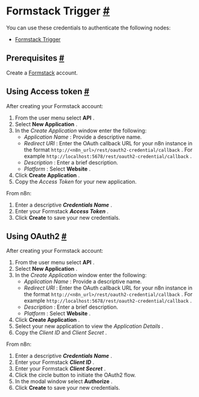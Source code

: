


 Formstack Trigger
 [#](#formstack-trigger "Permanent link")
=============================================================



 You can use these credentials to authenticate the following nodes:
 


* [Formstack Trigger](/integrations/builtin/trigger-nodes/n8n-nodes-base.formstacktrigger/)



 Prerequisites
 [#](#prerequisites "Permanent link")
-----------------------------------------------------



 Create a
 [Formstack](https://www.formstack.com/) 
 account.
 



 Using Access token
 [#](#using-access-token "Permanent link")
---------------------------------------------------------------



 After creating your Formstack account:
 


1. From the user menu select
 **API** 
 .
2. Select
 **New Application** 
 .
3. In the
 *Create Application* 
 window enter the following:
	* *Application Name* 
	 : Provide a descriptive name.
	* *Redirect URI* 
	 : Enter the OAuth callback URL for your n8n instance in the format
	 `http://<n8n_url>/rest/oauth2-credential/callback` 
	 . For example
	 `http://localhost:5678/rest/oauth2-credential/callback` 
	 .
	* *Description* 
	 : Enter a brief description.
	* *Platform* 
	 : Select
	 **Website** 
	 .
4. Click
 **Create Application** 
 .
5. Copy the
 *Access Token* 
 for your new application.



 From n8n:
 


1. Enter a descriptive
 ***Credentials Name***
 .
2. Enter your Formstack
 ***Access Token***
 .
3. Click
 **Create** 
 to save your new credentials.



 Using OAuth2
 [#](#using-oauth2 "Permanent link")
---------------------------------------------------



 After creating your Formstack account:
 


1. From the user menu select
 **API** 
 .
2. Select
 **New Application** 
 .
3. In the
 *Create Application* 
 window enter the following:
	* *Application Name* 
	 : Provide a descriptive name.
	* *Redirect URI* 
	 : Enter the OAuth callback URL for your n8n instance in the format
	 `http://<n8n_url>/rest/oauth2-credential/callback` 
	 . For example
	 `http://localhost:5678/rest/oauth2-credential/callback` 
	 .
	* *Description* 
	 : Enter a brief description.
	* *Platform* 
	 : Select
	 **Website** 
	 .
4. Click
 **Create Application** 
 .
5. Select your new application to view the
 *Application Details* 
 .
6. Copy the
 *Client ID* 
 and
 *Client Secret* 
 .



 From n8n:
 


1. Enter a descriptive
 ***Credentials Name***
 .
2. Enter your Formstack
 ***Client ID***
 .
3. Enter your Formstack
 ***Client Secret***
 .
4. Click the circle button to initiate the OAuth2 flow.
5. In the modal window select
 **Authorize** 
 .
6. Click
 **Create** 
 to save your new credentials.




